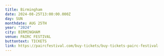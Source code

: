 ```yaml
---
title: Birmingham
date: 2024-08-25T13:00:00.000Z
day: SUN
monthdate: AUG 25TH
year: "2024"
city: BIRMINGHAM
venue: PAIRC FESTIVAL
buttontext: TICKETS
link: https://paircfestival.com/buy-tickets/buy-tickets-pairc-festival-2024/
---
```

